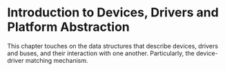 # Introduction to Devices, Drivers and Platform Abstraction

This chapter touches on the data structures that describe devices, drivers and buses, and their interaction with one another. Particularly, the device-driver matching mechanism.
